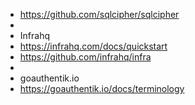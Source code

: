 - https://github.com/sqlcipher/sqlcipher
-
- Infrahq
- https://infrahq.com/docs/quickstart
- https://github.com/infrahq/infra
-
- goauthentik.io
- https://goauthentik.io/docs/terminology